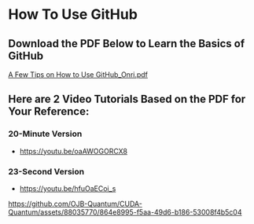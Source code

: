 # How To Use GitHub

## Download the PDF Below to Learn the Basics of GitHub
[A Few Tips on How to Use GitHub_Onri.pdf](https://github.com/OJB-Quantum/CUDA-Quantum/files/11888330/A.Few.Tips.on.How.to.Use.GitHub_Onri.pdf)

## Here are 2 Video Tutorials Based on the PDF for Your Reference:
### 20-Minute Version
- https://youtu.be/oaAWOGORCX8


### 23-Second Version
- https://youtu.be/hfuOaECoi_s

https://github.com/OJB-Quantum/CUDA-Quantum/assets/88035770/864e8995-f5aa-49d6-b186-53008f4b5c04


